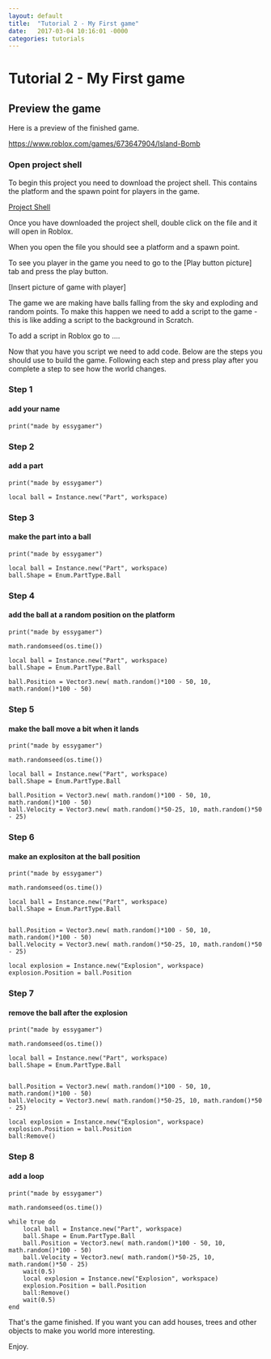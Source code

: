 ```yaml
---
layout: default
title:  "Tutorial 2 - My First game"
date:   2017-03-04 10:16:01 -0000
categories: tutorials
---
```


# Tutorial 2 - My First game

## Preview the game
Here is a preview of the finished game.

<https://www.roblox.com/games/673647904/Island-Bomb>

### Open project shell
To begin this project you need to download the project shell. This contains the platform and the spawn point for players in the game.

<a href="{{site.baseurl}}/assets/tut2/IslandBomb-ProjectShell.rbxl">Project Shell</a>

Once you have downloaded the project shell, double click on the file and it will open in Roblox.

When you open the file you should see a platform and a spawn point.

To see you player in the game you need to go to the [Play button picture] tab and press the play button.

[Insert picture of game with player]

The game we are making have balls falling from the sky and exploding and random points. To make this happen we need to add a script to the game - this is like adding a script to the background in Scratch.

To add a script in Roblox go to ....

Now that you have you script we need to add code. Below are the steps you should use to build the game. Following each step and press play after you complete a step to see how the world changes.

### Step 1

#### add your name

```
print("made by essygamer")
```


### Step 2

#### add a part

```
print("made by essygamer")

local ball = Instance.new("Part", workspace)
```

### Step 3

#### make the part into a ball

```
print("made by essygamer")

local ball = Instance.new("Part", workspace)
ball.Shape = Enum.PartType.Ball
```

### Step 4

#### add the ball at a random position on the platform

```
print("made by essygamer")

math.randomseed(os.time())

local ball = Instance.new("Part", workspace)
ball.Shape = Enum.PartType.Ball

ball.Position = Vector3.new( math.random()*100 - 50, 10, math.random()*100 - 50)
```

### Step 5

#### make the ball move a bit when it lands

```
print("made by essygamer")

math.randomseed(os.time())

local ball = Instance.new("Part", workspace)
ball.Shape = Enum.PartType.Ball

ball.Position = Vector3.new( math.random()*100 - 50, 10, math.random()*100 - 50)
ball.Velocity = Vector3.new( math.random()*50-25, 10, math.random()*50 - 25)
```

### Step 6

#### make an explositon at the ball position

```
print("made by essygamer")

math.randomseed(os.time())

local ball = Instance.new("Part", workspace)
ball.Shape = Enum.PartType.Ball


ball.Position = Vector3.new( math.random()*100 - 50, 10, math.random()*100 - 50)
ball.Velocity = Vector3.new( math.random()*50-25, 10, math.random()*50 - 25)

local explosion = Instance.new("Explosion", workspace)
explosion.Position = ball.Position
```

### Step 7

#### remove the ball after the explosion

```
print("made by essygamer")

math.randomseed(os.time())

local ball = Instance.new("Part", workspace)
ball.Shape = Enum.PartType.Ball


ball.Position = Vector3.new( math.random()*100 - 50, 10, math.random()*100 - 50)
ball.Velocity = Vector3.new( math.random()*50-25, 10, math.random()*50 - 25)

local explosion = Instance.new("Explosion", workspace)
explosion.Position = ball.Position
ball:Remove()
```

### Step 8

#### add a loop

```
print("made by essygamer")

math.randomseed(os.time())

while true do
    local ball = Instance.new("Part", workspace)
    ball.Shape = Enum.PartType.Ball
    ball.Position = Vector3.new( math.random()*100 - 50, 10, math.random()*100 - 50)
    ball.Velocity = Vector3.new( math.random()*50-25, 10, math.random()*50 - 25)
    wait(0.5)
    local explosion = Instance.new("Explosion", workspace)
    explosion.Position = ball.Position
    ball:Remove()
    wait(0.5)
end
```

That's the game finished. If you want you can add houses, trees and other objects to make you world more interesting.

Enjoy.
